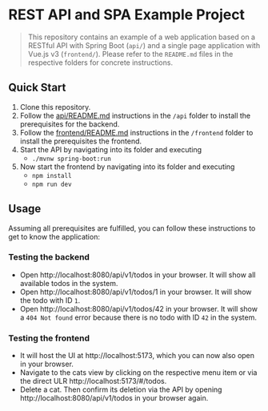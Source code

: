 # REST API and SPA Example Project

> This repository contains an example of a web application based on a RESTful API with Spring Boot (`api/`) and a single page application with Vue.js v3 (`frontend/`).
> Please refer to the `README.md` files in the respective folders for concrete instructions.

## Quick Start

1. Clone this repository.
2. Follow the [api/README.md](/api/README.md) instructions in the `/api` folder to install the prerequisites for the backend.
3. Follow the [frontend/README.md](/frontend/README.md) instructions in the `/frontend` folder to install the prerequisites the frontend.
4. Start the API by navigating into its folder and executing 
    - `./mvnw spring-boot:run`
5. Now start the frontend by navigating into its folder and executing
    - `npm install`
    - `npm run dev`

## Usage

Assuming all prerequisites are fulfilled, you can follow these instructions to get to know the application:

### Testing the backend
- Open http://localhost:8080/api/v1/todos in your browser. It will show all available todos in the system.
- Open http://localhost:8080/api/v1/todos/1 in your browser. It will show the todo with ID `1`.
- Open http://localhost:8080/api/v1/todos/42 in your browser. It will show a `404 Not found` error because there is no todo with ID `42` in the system.

### Testing the frontend
- It will host the UI at http://localhost:5173, which you can now also open in your browser.
- Navigate to the cats view by clicking on the respective menu item or via the direct ULR http://localhost:5173/#/todos.
- Delete a cat. Then confirm its deletion via the API by opening http://localhost:8080/api/v1/todos in your browser again.
